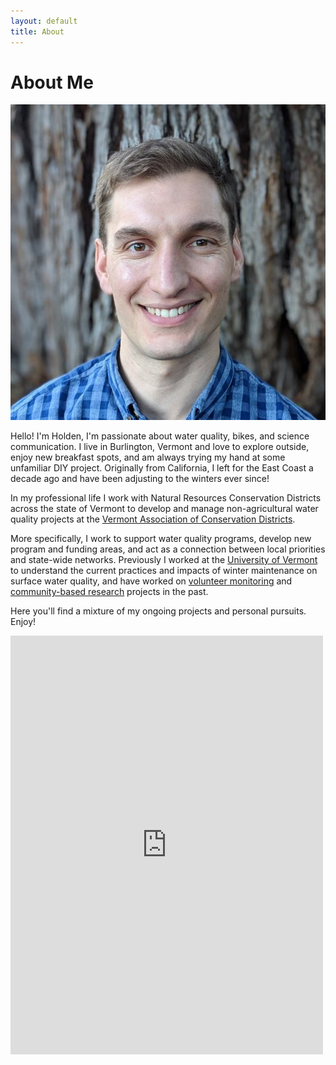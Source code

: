 ```yaml
---
layout: default
title: About
---
```

<div class="content-block">
  <h1 class="featured-text split-intro" id="profile-intro">About Me
  </h1>
  </div>
<div class="content-block">
  <img src="/assets/profile.jpg" class="split-img">
  </div>

Hello! I'm Holden, I'm passionate about water quality, bikes, and science communication. I live in Burlington, Vermont and love to explore outside, enjoy new breakfast spots, and am always trying my hand at some unfamiliar DIY project. Originally from California, I left for the East Coast a decade ago and have been adjusting to the winters ever since!

In my professional life I work with Natural Resources Conservation Districts across the state of Vermont to develop and manage non-agricultural water quality projects at the [Vermont Association of Conservation Districts](https://vacd.org). 

More specifically, I work to support water quality programs, develop new program and funding areas, and act as a connection between local priorities and state-wide networks. Previously I worked at the [University of Vermont](/thesis) to understand the current practices and impacts of winter maintenance on surface water quality, and have worked on [volunteer monitoring](/volmon) and [community-based research](/shale-gas) projects in the past.

Here you'll find a mixture of my ongoing projects and personal pursuits. Enjoy!

<iframe id="contact-form" src="https://docs.google.com/forms/d/e/1FAIpQLSdF2-jt4IzQfpnvxtYXM8EoDYN46iPiZ6D-wnoplDk7bBUtjg/viewform?embedded=true" width="500" height="670" frameborder="0" marginheight="0" marginwidth="0">Loading...</iframe>
